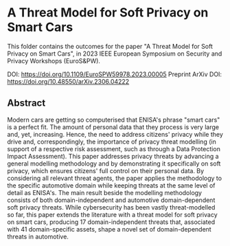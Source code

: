 # A Threat Model for Soft Privacy on Smart Cars

This folder contains the outcomes for the paper "A Threat Model for Soft Privacy on Smart Cars", in 2023 IEEE European Symposium on Security and Privacy Workshops (EuroS&PW).

DOI: <https://doi.org/10.1109/EuroSPW59978.2023.00005>
Preprint ArXiv DOI: <https://doi.org/10.48550/arXiv.2306.04222>

## Abstract

Modern cars are getting so computerised that ENISA's phrase "smart cars" is a perfect fit. The amount of personal data that they process is very large and, yet, increasing. Hence, the need to address citizens' privacy while they drive and, correspondingly, the importance of privacy threat modelling (in support of a respective risk assessment, such as through a Data Protection Impact Assessment). This paper addresses privacy threats by advancing a general modelling methodology and by demonstrating it specifically on soft privacy, which ensures citizens' full control on their personal data. By considering all relevant threat agents, the paper applies the methodology to the specific automotive domain while keeping threats at the same level of detail as ENISA's. The main result beside the modelling methodology consists of both domain-independent and automotive domain-dependent soft privacy threats. While cybersecurity has been vastly threat-modelled so far, this paper extends the literature with a threat model for soft privacy on smart cars, producing 17 domain-independent threats that, associated with 41 domain-specific assets, shape a novel set of domain-dependent threats in automotive.
